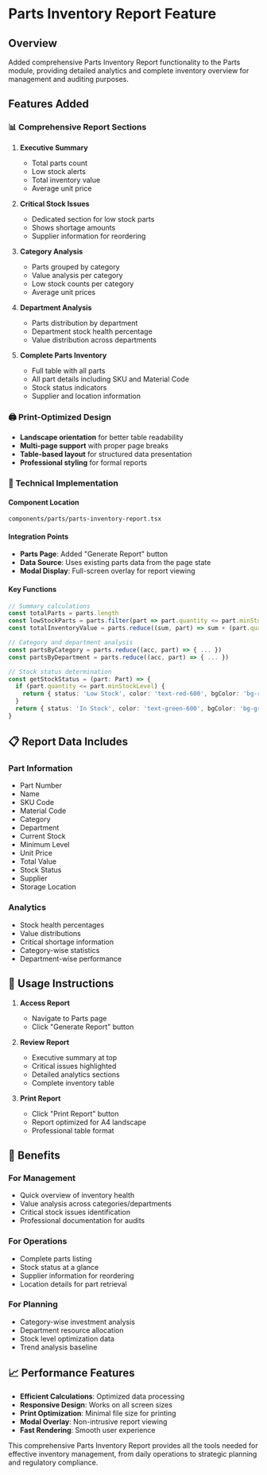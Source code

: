 # Parts Inventory Report Feature

## Overview
Added comprehensive Parts Inventory Report functionality to the Parts module, providing detailed analytics and complete inventory overview for management and auditing purposes.

## Features Added

### 📊 **Comprehensive Report Sections**

1. **Executive Summary**
   - Total parts count
   - Low stock alerts
   - Total inventory value
   - Average unit price

2. **Critical Stock Issues**
   - Dedicated section for low stock parts
   - Shows shortage amounts
   - Supplier information for reordering

3. **Category Analysis**
   - Parts grouped by category
   - Value analysis per category
   - Low stock counts per category
   - Average unit prices

4. **Department Analysis**
   - Parts distribution by department
   - Department stock health percentage
   - Value distribution across departments

5. **Complete Parts Inventory**
   - Full table with all parts
   - All part details including SKU and Material Code
   - Stock status indicators
   - Supplier and location information

### 🖨️ **Print-Optimized Design**
- **Landscape orientation** for better table readability
- **Multi-page support** with proper page breaks
- **Table-based layout** for structured data presentation
- **Professional styling** for formal reports

### 🔧 **Technical Implementation**

#### **Component Location**
```
components/parts/parts-inventory-report.tsx
```

#### **Integration Points**
- **Parts Page**: Added "Generate Report" button
- **Data Source**: Uses existing parts data from the page state
- **Modal Display**: Full-screen overlay for report viewing

#### **Key Functions**
```typescript
// Summary calculations
const totalParts = parts.length
const lowStockParts = parts.filter(part => part.quantity <= part.minStockLevel)
const totalInventoryValue = parts.reduce((sum, part) => sum + (part.quantity * part.unitPrice), 0)

// Category and department analysis
const partsByCategory = parts.reduce((acc, part) => { ... })
const partsByDepartment = parts.reduce((acc, part) => { ... })

// Stock status determination
const getStockStatus = (part: Part) => {
  if (part.quantity <= part.minStockLevel) {
    return { status: 'Low Stock', color: 'text-red-600', bgColor: 'bg-red-50' }
  }
  return { status: 'In Stock', color: 'text-green-600', bgColor: 'bg-green-50' }
}
```

## 📋 **Report Data Includes**

### **Part Information**
- Part Number
- Name
- SKU Code
- Material Code
- Category
- Department
- Current Stock
- Minimum Level
- Unit Price
- Total Value
- Stock Status
- Supplier
- Storage Location

### **Analytics**
- Stock health percentages
- Value distributions
- Critical shortage information
- Category-wise statistics
- Department-wise performance

## 🎯 **Usage Instructions**

1. **Access Report**
   - Navigate to Parts page
   - Click "Generate Report" button

2. **Review Report**
   - Executive summary at top
   - Critical issues highlighted
   - Detailed analytics sections
   - Complete inventory table

3. **Print Report**
   - Click "Print Report" button
   - Report optimized for A4 landscape
   - Professional table format

## 🚀 **Benefits**

### **For Management**
- Quick overview of inventory health
- Value analysis across categories/departments
- Critical stock issues identification
- Professional documentation for audits

### **For Operations**
- Complete parts listing
- Stock status at a glance
- Supplier information for reordering
- Location details for part retrieval

### **For Planning**
- Category-wise investment analysis
- Department resource allocation
- Stock level optimization data
- Trend analysis baseline

## 📈 **Performance Features**

- **Efficient Calculations**: Optimized data processing
- **Responsive Design**: Works on all screen sizes
- **Print Optimization**: Minimal file size for printing
- **Modal Overlay**: Non-intrusive report viewing
- **Fast Rendering**: Smooth user experience

This comprehensive Parts Inventory Report provides all the tools needed for effective inventory management, from daily operations to strategic planning and regulatory compliance.